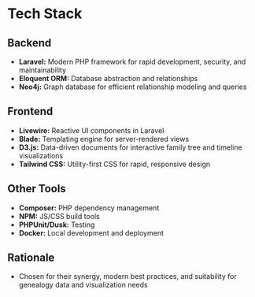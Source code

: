 # Tech Stack

## Backend
- **Laravel:** Modern PHP framework for rapid development, security, and maintainability
- **Eloquent ORM:** Database abstraction and relationships
- **Neo4j:** Graph database for efficient relationship modeling and queries

## Frontend
- **Livewire:** Reactive UI components in Laravel
- **Blade:** Templating engine for server-rendered views
- **D3.js:** Data-driven documents for interactive family tree and timeline visualizations
- **Tailwind CSS:** Utility-first CSS for rapid, responsive design

## Other Tools
- **Composer:** PHP dependency management
- **NPM:** JS/CSS build tools
- **PHPUnit/Dusk:** Testing
- **Docker:** Local development and deployment

## Rationale
- Chosen for their synergy, modern best practices, and suitability for genealogy data and visualization needs 